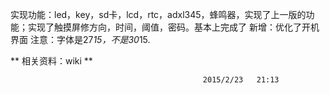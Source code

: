 实现功能：led，key，sd卡，lcd，rtc，adxl345，蜂鸣器，实现了上一版的功能；实现了触摸屏修方向，时间，阈值，密码。基本上完成了
新增：优化了开机界面
注意：字体是27*15，不是30*15.

** 相关资料：wiki **		

                                               2015/2/23   21:13
